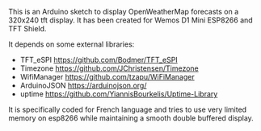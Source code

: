 This is an Arduino sketch to display OpenWeatherMap forecasts on a 320x240 tft display.
It has been created for Wemos D1 Mini ESP8266 and TFT Shield.

It depends on some external libraries:
- TFT_eSPI https://github.com/Bodmer/TFT_eSPI
- Timezone https://github.com/JChristensen/Timezone
- WifiManager https://github.com/tzapu/WiFiManager
- ArduinoJSON https://arduinojson.org/
- uptime https://github.com/YiannisBourkelis/Uptime-Library

It is specifically coded for French language and tries to use very limited memory
on esp8266 while maintaining a smooth double buffered display.

